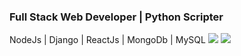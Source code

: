 ### Full Stack Web Developer | Python Scripter ###
NodeJs | Django | ReactJs | MongoDb | MySQL 
![](https://media3.giphy.com/media/v1.Y2lkPTc5MGI3NjExbXoxOG9lNXB4dmwzYTd4cDdkcjR2YXMxbXpyeDJxcXBtdXhnbHZzYyZlcD12MV9pbnRlcm5hbF9naWZfYnlfaWQmY3Q9Zw/Ws6T5PN7wHv3cY8xy8/giphy.gif)
![](https://komarev.com/ghpvc/?username=2kwattz)
